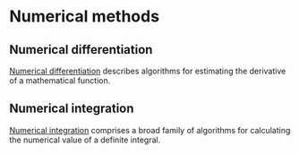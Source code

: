 # Numerical methods

## Numerical differentiation
[Numerical differentiation](https://en.wikipedia.org/wiki/Numerical_differentiation) describes algorithms for estimating the derivative of a mathematical function. 


## Numerical integration
[Numerical integration](https://en.wikipedia.org/wiki/Numerical_integration) comprises a broad family of algorithms for calculating the numerical value of a definite integral.
